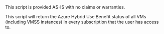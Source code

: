 This script is provided AS-IS with no claims or warranties.

This script will return the Azure Hybrid Use Benefit status of all VMs (including VMSS instances) in every subscription that the user has access to.
